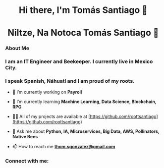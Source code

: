 <h1 align="center">Hi there, I'm Tomás Santiago 👋 </h1>
<h1 align="center">Niltze, Na Notoca Tomás Santiago 👋 </h1>

<h3>About Me</h3>
<h3>I am an IT Engineer and Beekeeper. I currently live in Mexico City.</h3>
<h3>I speak Spanish, Náhuatl and I am proud of my roots. </h3>


- 🔭 I’m currently working on **Payroll**

- 🌱 I’m currently learning **Machine Learning, Data Science, Blockchain, RPG**

- 👨‍💻 All of my projects are available at [https://github.com/roottsantiago](https://github.com/roottsantiago)

- 💬 Ask me about **Python, IA, Microservices, Big Data, AWS, Pollinators, Native Bees**

- 📫 How to reach me **thom.sgonzalez@gmail.com**

<h3 align="left">Connect with me:</h3>
<p align="left">
</p>
